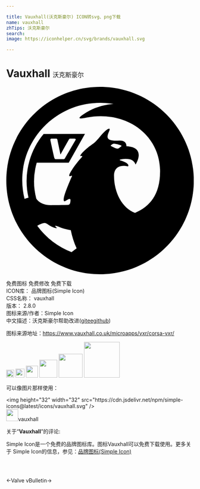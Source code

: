 ```yaml
---

title: Vauxhall(沃克斯豪尔) ICON转svg、png下载
name: vauxhall
zhTips: 沃克斯豪尔
search: 
image: https://iconhelper.cn/svg/brands/vauxhall.svg

---
```


# Vauxhall  <small style="font-size: 60%;font-weight: 100">沃克斯豪尔</small>

<div id="svg" class="svg-wrap">
<svg role="img" viewBox="0 0 24 24" xmlns="http://www.w3.org/2000/svg"><title>Vauxhall icon</title><path d="M24.007 12c0 6.627-5.372 12-12 12s-12-5.373-12-12 5.373-12 12-12 12 5.373 12 12zm-15 8.684a10.346 10.346 0 0 1-.744-2.33c-.342-.055-.937-.174-1.464-.401-.25-.108-.592-.207-.532-.116.067.102.149.158.198.231.056.086-.538-.043-.99-.358-.388-.272-.514-.349-.953-.187a3.365 3.365 0 0 0-.553.27 10.004 10.004 0 0 0 4.39 3.373l.647-.482zm4.41-13.104c.055.03.359.182.55.27.19.087.328.066.38.045.05-.021.22-.148.358-.264.094-.077.042-.099-.102-.163a2.764 2.764 0 0 0-.794-.2h-.026c-.072 0-.148.03-.302.148-.075.059-.162.109-.064.164zm6.273 3.183c-.028-4.617-4.328-7.777-9.365-6.833-.9.169-1.575.28-.03-.677.951-.59 2.217-.983 3.437-1.067a10.122 10.122 0 0 0-1.701-.144c-5.514 0-9.984 4.436-9.984 9.908 0 .825.103 1.627.295 2.394.31-.109.506-.155.506-.155a9.489 9.489 0 0 1 .134-4.764l-.002.007.004-.014a9.392 9.392 0 0 1 1.799-3.387l5.293-.002-2.08 3.68H3.902a8.65 8.65 0 0 0-.063 4.584c.022.043.46.865 1.927.86.235-.002.91-.007 2.137-.03a.264.264 0 0 0 .203-.096.433.433 0 0 0 .09-.234c.022-.164.045-.32.005-.39-.053-.09-.203-.069-.535.16-.233.16-.319.089-.316-.11-.009-.264.159-.807.466-1.59.14-.358.352-.858.383-.936.172-.43.362-.627.053-.512-.632.235.439-1.261 1.063-2.006.29-.346.596-.6.28-.546-.479.08.745-1.063 1.258-1.391.345-.222.498-.368.65-.526.458-.482.517-.629.898-1.029.376-.393.638-.564.761-.564.095 0 .108.1.03.278-.369.83-.494 1.36 1.284 1.254.97-.059.91.727.912.727 2.614.121 1.166 2.35 1.161 2.337-.26-.811-1.16-.766-1.77-.675-.536.079-.095.17.065.223.997.333.798.698.71.68-1.37-.27-1.757.47-1.759 1.186-.006 2.14 1.019 4.17 2.688 4.774 1.863-.786 3.225-2.302 3.207-5.374zM5.654 6.856c.052.26.426 1.947.468 2.121.046.196.085.286.254.286h.904c.145 0 .187-.032.268-.172.132-.23 1.315-2.266 1.315-2.266s.127-.199-.152-.199h-.543c-.046 0-.094.024-.126.08a536.81 536.81 0 0 0-1.104 1.962l-.399-1.914s-.008-.128-.163-.128l-.537-.001c-.11.001-.227.02-.185.231z"/></svg>
</div>
<detail full-name='vauxhall'></detail>

<div class="detail-page">
<p>
<span><span class="badge-success badge">免费图标</span> <span class="badge-success badge">免费修改</span>  <span class="badge-success badge">免费下载</span> </span>
<br/>
<span>
ICON库：
<span class="badge-secondary badge">品牌图标(Simple Icon)</span> 
</span>
<br/>
<span>
CSS名称：
<span class="badge-secondary badge">vauxhall</span> 
</span>

<br/>
<span>
版本：
<span class="badge-secondary badge">2.8.0</span> 
</span>
<br/>
<span>图标来源/作者：<span class="badge-light badge">Simple Icon</span></span> 
<br/>
<span class="zh-detail">中文描述：<span class="badge-primary badge">沃克斯豪尔</span><span class="help-link"><span>帮助改进</span>(<a href="https://gitee.com/liuwave/icon-helper/edit/master/json/brands/vauxhall.json" target="_blank" rel="noopener noreferrer">gitee</a><a href="https://github.com/liuwave/icon-helper/edit/master/json/brands/vauxhall.json" target="_blank" rel="noopener noreferrer">github</a></span>)</span><br/>
</p>
</div><div class="description description alert alert-light"><p>图标来源地址：<a href="https://www.vauxhall.co.uk/microapps/vxr/corsa-vxr/" target="_blank" rel="noopener noreferrer">https://www.vauxhall.co.uk/microapps/vxr/corsa-vxr/</a></p></div>
<div class="alert alert-dark">
<img height="21" width="21" src="https://cdn.jsdelivr.net/npm/simple-icons@latest/icons/vauxhall.svg" />
<img height="24" width="24" src="https://cdn.jsdelivr.net/npm/simple-icons@latest/icons/vauxhall.svg" />
<img height="32" width="32" src="https://cdn.jsdelivr.net/npm/simple-icons@latest/icons/vauxhall.svg" />
<img height="48" width="48" src="https://cdn.jsdelivr.net/npm/simple-icons@latest/icons/vauxhall.svg" />
<img height="64" width="64" src="https://cdn.jsdelivr.net/npm/simple-icons@latest/icons/vauxhall.svg" />
<img height="96" width="96" src="https://cdn.jsdelivr.net/npm/simple-icons@latest/icons/vauxhall.svg" />

</div>
<div>
  <p>可以像图片那样使用：    
  </p>
  <div class="alert alert-primary" style="font-size: 14px">
    &lt;img height="32" width="32" src="https://cdn.jsdelivr.net/npm/simple-icons@latest/icons/vauxhall.svg" /&gt;
    <copy-btn content='<img height="32" width="32" src="https://cdn.jsdelivr.net/npm/simple-icons@latest/icons/vauxhall.svg" />'></copy-btn>
  </div>
  <div class="alert alert-secondary">
    <img height="32" width="32" src="https://cdn.jsdelivr.net/npm/simple-icons@latest/icons/vauxhall.svg" />vauxhall
    <copy-btn content="vauxhall" btn-title="复制图标名称"></copy-btn>
  </div>
</div>
<div class="icon-detail__container">
<p>关于“<b>Vauxhall</b>”的评论:</p>
</div>
<Vssue title="关于“Vauxhall”的评论" />
<div><p>Simple Icon是一个免费的品牌图标库。图标Vauxhall可以免费下载使用。更多关于  Simple Icon的信息，参见：<a target="_blank" href="https://iconhelper.cn/brands.html">品牌图标(Simple Icon)</a>
</p></div>


<div style="padding:2rem 0 " class="page-nav"><p class="inner"><span class="prev">←<router-link to="/icon/valve.html">Valve</router-link></span> <span class="next"><router-link to="/icon/vbulletin.html">vBulletin</router-link>→</span></p></div>
